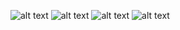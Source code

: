 ![alt text](https://github.com/Rismaads/ppob_ukk/blob/master/1.png)
![alt text](https://github.com/Rismaads/ppob_ukk/blob/master/2.png)
![alt text](https://github.com/Rismaads/ppob_ukk/blob/master/3.png)
![alt text](https://github.com/Rismaads/ppob_ukk/blob/master/4.png)
